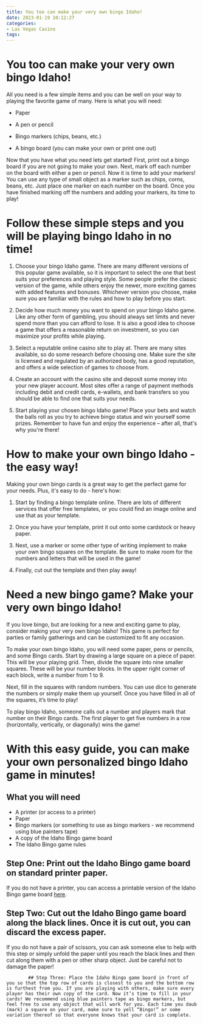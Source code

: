 ```yaml
---
title: You too can make your very own bingo Idaho!
date: 2023-01-19 10:12:27
categories:
- Las Vegas Casino
tags:
---
```



#  You too can make your very own bingo Idaho!

All you need is a few simple items and you can be well on your way to playing the favorite game of many. Here is what you will need:

* Paper

* A pen or pencil

* Bingo markers (chips, beans, etc.)

* A bingo board (you can make your own or print one out)

Now that you have what you need lets get started! First, print out a bingo board if you are not going to make your own. Next, mark off each number on the board with either a pen or pencil. Now it is time to add your markers! You can use any type of small object as a marker such as chips, corns, beans, etc. Just place one marker on each number on the board. Once you have finished marking off the numbers and adding your markers, its time to play!

#  Follow these simple steps and you will be playing bingo Idaho in no time!



1. Choose your bingo Idaho game. There are many different versions of this popular game available, so it is important to select the one that best suits your preferences and playing style. Some people prefer the classic version of the game, while others enjoy the newer, more exciting games with added features and bonuses. Whichever version you choose, make sure you are familiar with the rules and how to play before you start.

2. Decide how much money you want to spend on your bingo Idaho game. Like any other form of gambling, you should always set limits and never spend more than you can afford to lose. It is also a good idea to choose a game that offers a reasonable return on investment, so you can maximize your profits while playing.

3. Select a reputable online casino site to play at. There are many sites available, so do some research before choosing one. Make sure the site is licensed and regulated by an authorized body, has a good reputation, and offers a wide selection of games to choose from.

4. Create an account with the casino site and deposit some money into your new player account. Most sites offer a range of payment methods including debit and credit cards, e-wallets, and bank transfers so you should be able to find one that suits your needs.

5. Start playing your chosen bingo Idaho game! Place your bets and watch the balls roll as you try to achieve bingo status and win yourself some prizes. Remember to have fun and enjoy the experience – after all, that's why you're there!

#  How to make your own bingo Idaho - the easy way!

Making your own bingo cards is a great way to get the perfect game for your needs. Plus, it's easy to do - here's how:

1. Start by finding a bingo template online. There are lots of different services that offer free templates, or you could find an image online and use that as your template.

2. Once you have your template, print it out onto some cardstock or heavy paper.

3. Next, use a marker or some other type of writing implement to make your own bingo squares on the template. Be sure to make room for the numbers and letters that will be used in the game!

4. Finally, cut out the template and then play away!

#  Need a new bingo game? Make your very own bingo Idaho!

If you love bingo, but are looking for a new and exciting game to play, consider making your very own bingo Idaho! This game is perfect for parties or family gatherings and can be customized to fit any occasion.

To make your own bingo Idaho, you will need some paper, pens or pencils, and some Bingo cards. Start by drawing a large square on a piece of paper. This will be your playing grid. Then, divide the square into nine smaller squares. These will be your number blocks. In the upper right corner of each block, write a number from 1 to 9.

Next, fill in the squares with random numbers. You can use dice to generate the numbers or simply make them up yourself. Once you have filled in all of the squares, it’s time to play!

To play bingo Idaho, someone calls out a number and players mark that number on their Bingo cards. The first player to get five numbers in a row (horizontally, vertically, or diagonally) wins the game!

#  With this easy guide, you can make your own personalized bingo Idaho game in minutes!

## What you will need

* A printer (or access to a printer)
* Paper
* Bingo markers (or something to use as bingo markers - we recommend using blue painters tape)
* A copy of the Idaho Bingo game board
* The Idaho Bingo game rules

## Step One: Print out the Idaho Bingo game board on standard printer paper.

If you do not have a printer, you can access a printable version of the Idaho Bingo game board [here](https://www.dropbox.com/s/lu7t5l3a3cmwb21/Idaho%20Bingo.pdf?dl=0 "Idaho Bingo game board").




















 ## Step Two: Cut out the Idaho Bingo game board along the black lines. Once it is cut out, you can discard the excess paper. 

If you do not have a pair of scissors, you can ask someone else to help with this step or simply unfold the paper until you reach the black lines and then cut along them with a pen or other sharp object. Just be careful not to damage the paper!



            ## Step Three: Place the Idaho Bingo game board in front of you so that the top row of cards is closest to you and the bottom row is furthest from you. If you are playing with others, make sure every player has their own copy of the card. Now it’s time to fill in your cards! We recommend using blue painters tape as bingo markers, but feel free to use any object that will work for you. Each time you daub (mark) a square on your card, make sure to yell “Bingo!” or some variation thereof so that everyone knows that your card is complete.